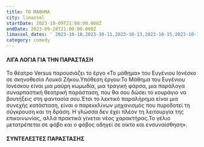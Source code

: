 ```yaml
---
title: ΤΟ ΜΑΘΗΜΑ
city: limassol
startDate: 2023-10-09T21:00:00.000Z
endDate: 2023-09-28T21:00:00.000Z
limassol_dates: ' 2023-10-10,2023-10-11,2023-10-13,2023-10-15,2023-10-18,2023-10-20,2023-10-23,2023-10-25,2023-10-27,2023-10-29'
category: comedy
---
```


#### ΛΙΓΑ ΛΟΓΙΑ ΓΙΑ ΤΗΝ ΠΑΡΑΣΤΑΣΗ

Το θέατρο Versus παρουσιάζει το έργο	«Το μάθημα» του Ευγένιου Ιονέσκο σε σκηνοθεσία Λουκά Ζήκου.Υπόθεση έργου:Το Μάθημα του Ευγένιου Ιονέσκου είναι μια μαύρη κωμωδία, μια τραγική φάρσα, μια παράλογα συναρπαστική θεατρική παράσταση, που θα σου δώσει το κουράγιο να βουτήξεις στη φαντασία σου.Έτσι το λεκτικό παραλήρημα είναι μια συνεχής κατάσταση, είναι ο παρεκκλίνων μηχανισμός που πυροδοτεί τη σύγκρουση και τη δράση. Η γλώσσα δεν έχει πλέον τη λειτουργία της επικοινωνίας, αλλά πρακτικά γίνεται νέος χαρακτήρας.Το γέλιο μετατρέπεται σε φόβο και ο φόβος οδηγεί σε οίκτο και ενσυναίσθηση».

####

#### ΣΥΝΤΕΛΕΣΤΕΣ ΠΑΡΑΣΤΑΣΗΣ
